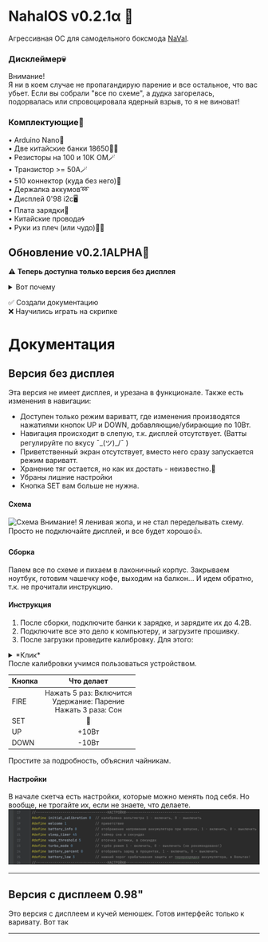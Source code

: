 
# NahalOS v0.2.1α 💢

Агрессивная ОС для самодельного боксмода [NaVal](https://github.com/users/ruthenium-44/projects/4).

### Дисклеймер💀

Внимание!  
Я ни в коем случае не пропагандирую парение и все остальное, что вас убьет. Если вы собрали "все по схеме", а дудка загорелась, подорвалась или спровоцировала ядерный взрыв, то я не виноват!

### Комплектующие🔌
• Arduino Nano👾  
• Две китайские банки 18650🔋🔋  
• Резисторы на 100 и 10К ОМ🪄  
• Транзистор >= 50А🪄   
• 510 коннектор (куда без него)💨   
• Держалка аккумов➿   
• Дисплей 0'98 i2c🖥   
• Плата зарядки🔌   
• Китайские провода🌀   
• Руки из плеч (или чудо)🤷‍♂️   

## Обновление v0.2.1ALPHA🔄


⚠️ **Теперь доступна только версия без дисплея**
<details><summary>Вот почему</summary>
Версия с дисплеем работала мягко говоря так себе, а твёрдо говоря не работала. Вторая причина: я уничтожил дисплей. Для вас это
хорошая новость, будет версия и на этот, и на большой цветной tft)</details>

✅ Создали документацию<br>
❌ Научились играть на скрипке

# Документация

## Версия без дисплея

Эта версия не имеет дисплея, и урезана в функционале.
Также есть изменения в навигации:
* Доступен только режим вариватт, где изменения производятся нажатиями кнопок UP и DOWN, 
добавляющие/убирающие по 10Вт.
* Навигация происходит в слепую, т.к. дисплей отсутствует. (Ватты регулируйте по вкусу ¯\_(ツ)_/¯ )
* Приветственный экран отсутствует, вместо него сразу запускается режим вариватт.
* Хранение тяг остается, но как их достать - неизвестно.🤷‍
* Убраны лишние настройки
* Кнопка SET вам больше не нужна.

#### Схема
![Схема](https://alexgyver.ru/wp-content/uploads/2021/03/scheme2-1536x864.jpg)
Внимание! Я ленивая жопа, и не стал переделывать схему. Просто не подключайте дисплей, и все будет хорошо👍.

#### Сборка
Паяем все по схеме и пихаем в лаконичный корпус. Закрываем ноутбук, готовим чашечку кофе,
выходим на балкон... И идем обратно, т.к. не прочитали инструкцию.

#### Инструкция
1. После сборки, подключите банки к зарядке, и зарядите их до 4.2В.
2. Подключите все это дело к компьютеру, и загрузите прошивку.
3. После загрузки проведите калибровку. Для этого:
<details><summary>*Клик*</summary>

1. Подготовить вольтметр
2. Убедиться, что #define initial_calibration 1 стоит единичка (16 строка кода прошивки)
3. Нажать “Загрузить”, дождаться появления надписи “Загрузка завершена”
4. Открыть монитор порта (правый верхний угол, иконка лупы), дождаться появления строки с real vcc
5. Измерить напряжение на пинах 5V и GND
6. Ввести напряжение в порт В МИЛЛИВОЛЬТАХ. Т.е. если вольтметр показывает 4.67, то ввести 4670.
7. Нажать кнопку “Отправить” или нажать Enter на клавиатуре
8. Дождаться строку с результатом расчёта константы
9. Вернуться к 16 строке прошивки, изменить #define initial_calibration 0
10. Снова загрузить прошивку в Arduino
</details>
После калибровки учимся пользоваться устройством.

| Кнопка |                              Что делает                               |
|--------|:---------------------------------------------------------------------:|
| FIRE   | Нажать 5 раз: Включится<br/>Удержание: Парение<br/>Нажать 3 раза: Сон |
| SET    |                                  🤷‍                                  |
| UP     |                                 +10Вт                                 |
| DOWN   |                                 -10Вт                                 |

Простите за подробность, объяснил чайникам.

#### Настройки

В начале скетча есть настройки, которые можно менять под себя. Но вообще, не трогайте их, если не знаете, что делаете.
![Image: Settings](displayIcons/settings.png)

***
## Версия с дисплеем 0.98"

Это версия с дисплеем и кучей менюшек. Готов интерфейс только к варивату. Вот так
***
